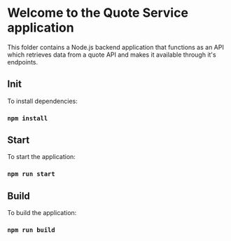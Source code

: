 # Welcome to the Quote Service application
This folder contains a Node.js backend application that functions as an API which retrieves data from a quote API and makes it available through it's endpoints.


## Init
To install dependencies:

### `npm install`

## Start
To start the application:

### `npm run start`


## Build
To build the application:

### `npm run build`


